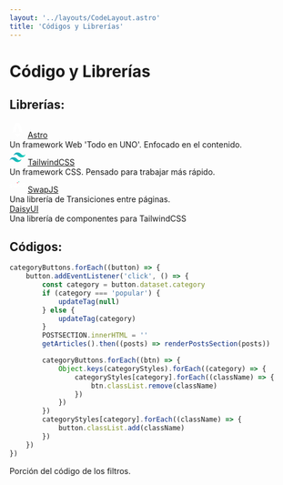```yaml
---
layout: '../layouts/CodeLayout.astro'
title: 'Códigos y Librerías'
---
```


# Código y Librerías

## Librerías:

<div class='btn'>
    <svg width='2em' height='2em' viewBox='0 0 1280 1280' fill='none' xmlns='http://www.w3.org/2000/svg'><path fill-rule='evenodd' clip-rule='evenodd' d='M815.039 94.644c9.719 12.065 14.675 28.346 24.587 60.909l216.544 711.349c-80.063-41.534-167.098-71.489-258.889-87.65L656.29 302.798a18.351 18.351 0 0 0-35.21.055L481.795 779.011c-92.216 16.089-179.649 46.098-260.054 87.782l217.606-711.405h.001c9.943-32.506 14.914-48.759 24.634-60.803A79.994 79.994 0 0 1 496.4 70.6c14.36-5.772 31.356-5.772 65.349-5.772h155.425c34.038 0 51.056 0 65.429 5.784a79.997 79.997 0 0 1 32.436 24.032ZM840.951 900.754c-35.698 30.525-106.949 51.343-189.022 51.343-100.732 0-185.162-31.36-207.566-73.536-8.009 24.171-9.805 51.835-9.805 69.507 0 0-5.277 86.772 55.078 147.132 0-31.34 25.406-56.74 56.745-56.74 53.716 0 53.655 46.86 53.606 84.88l-.003 3.39c0 57.71 35.271 107.18 85.432 128.04-7.492-15.41-11.695-32.72-11.695-51 0-55.04 32.313-75.54 69.867-99.36 29.881-18.95 63.08-40 85.96-82.24 11.938-22.04 18.717-47.277 18.717-74.102 0-16.495-2.563-32.392-7.314-47.314Z' fill='#fff'/></svg>
    <a href='https://astro.build/' target='_blank' class=''><span class=''>Astro</span></a>
</div>
<label class='label'>
    <span class='label-text-alt'>Un framework Web 'Todo en UNO'. Enfocado en el contenido.</span>
</label>

<div class='btn'>
    <svg viewBox='0 0 256 154' aria-label='Tailwind CSS' class='h-8 w-8 sm:h-10 sm:w-10 lg:h-12 lg:w-12 transition saturate-50 hover:saturate-100' width='2em' height='2em' astro-icon='logos:tailwindcss-icon'><defs><linearGradient id='astroicon:logos:tailwindcss-icona' x1='-2.778%' x2='100%' y1='32%' y2='67.556%'><stop offset='0%' stop-color='#2298BD'></stop><stop offset='100%' stop-color='#0ED7B5'></stop></linearGradient></defs><path fill='url(#astroicon:logos:tailwindcss-icona)' d='M128 0C93.867 0 72.533 17.067 64 51.2 76.8 34.133 91.733 27.733 108.8 32c9.737 2.434 16.697 9.499 24.401 17.318C145.751 62.057 160.275 76.8 192 76.8c34.133 0 55.467-17.067 64-51.2-12.8 17.067-27.733 23.467-44.8 19.2-9.737-2.434-16.697-9.499-24.401-17.318C174.249 14.743 159.725 0 128 0zM64 76.8C29.867 76.8 8.533 93.867 0 128c12.8-17.067 27.733-23.467 44.8-19.2 9.737 2.434 16.697 9.499 24.401 17.318C81.751 138.857 96.275 153.6 128 153.6c34.133 0 55.467-17.067 64-51.2-12.8 17.067-27.733 23.467-44.8 19.2-9.737-2.434-16.697-9.499-24.401-17.318C110.249 91.543 95.725 76.8 64 76.8z'></path></svg>
    <a href='https://tailwindcss.com/' target='_blank' class=''><span class=''>TailwindCSS</span></a>
</div>
<label class='label'>
    <span class='label-text-alt'>Un framework CSS. Pensado para trabajar más rápido.</span>
</label>

<div class='btn'>
    <svg xmlns="http://www.w3.org/2000/svg" width="2em" height="2em" viewBox="0 0 997 430"><g fill="none"><path fill="#FFF" d="M62 355.5C67 371 81 378 99.49 376c19-2 31.5-10.83 31.5-25.33 0-10-7-14.26-22.5-16.62l-45-5.25c-34-4.4-58-19.37-58-56.87 0-43.5 39-76.62 89-81.9 56.5-6 87.5 17.75 95 59l-59 6.24c-4-12.08-14.5-20.47-35-18.31-15 1.59-29.5 10.12-29.5 24.12 0 9 6 13.37 20 15.39l46 5.64c39 5.38 59.5 24.71 59.5 58.71 0 45.5-39.5 76.67-91.5 82.17-54.5 5.76-93-16.18-99.5-61L62 355.5zm776.22 66.99-62 6.55V123l62-6.55V135c10-13.06 32-26.88 56-29.42 65-6.87 102 43.23 102 106.23 0 63-37 120.4-102 127.27-24 2.54-46-6.64-56-17.58v100.99zm0-157.5c7.5 14.71 24 23.46 42 21.56 33.5-3.54 53.5-32.65 53.5-68.15 0-36-20-60.89-53.5-57.35-18.5 2-34.5 14.65-42 30.44v73.5zM470.31 155.36V284c0 15.38-3.1 27.18-9.22 35.07-5.61 7.25-13.89 11.36-25.29 12.56-11.4 1.2-19.68-1.15-25.29-7.22-6.12-6.6-9.22-17.74-9.22-33.12V162.65L341 169v128.67c0 15.38-3.1 27.17-9.21 35.06-5.62 7.25-13.89 11.36-25.3 12.57-11.41 1.21-19.67-1.16-25.29-7.22-6.11-6.6-9.21-17.74-9.21-33.12V176.32l-60.35 6.38v133c0 29.85 9.11 53.47 26.34 68.3 16.55 14.24 40.24 20.19 68.51 17.2 26.25-2.77 48.5-12.36 64.75-27.79 16.28 12 38.48 16.89 64.61 14.12 28.4-3 52.14-14 68.64-31.7 17.15-18.42 26.21-44 26.21-73.84V149l-60.39 6.36zm180.56 209.49c33.15-3.5 55.72-14.34 72.27-32.08 17.23-18.47 26.34-44 26.34-73.86v-133l-60.35 6.37v128.6c0 15.38-3.1 27.18-9.21 35.07-5.62 7.25-13.5 12.58-29 14.23-15.5 1.65-23.44-2-29.06-8.09-6.11-6.6-9.21-17.75-9.21-33.12V140.33l-60.35 6.37v133c0 29.86 9.11 53.47 26.34 68.31 16.5 14.28 39.07 20.34 72.23 16.84z"/><path fill="#FE5B6A" d="M531.09 95.11c0 17.86-15.11 32.51-33.42 32.51-17.924-.071-32.434-14.586-32.5-32.51 0-18.76 14.65-33.41 32.5-33.41a33.31 33.31 0 0 1 33.42 33.41Z"/><path fill="#60DDCD" d="M615.38 33.46c0 17.86-15.1 32.51-33.41 32.51-17.926-.066-32.44-14.584-32.5-32.51 0-18.76 14.64-33.41 32.5-33.41a33.3 33.3 0 0 1 33.41 33.41Z"/></g></svg>
    <a href='https://swup.js.org/' target='_blank' class=''><span class=''>SwapJS</span></a>
</div>
<label class='label'>
    <span class='label-text-alt'>Una librería de Transiciones entre páginas.</span>
</label>

<div class='btn'>
    <a href='' target='_blank' class=''><span class=''>DaisyUI</span></a>
</div>
<label class='label'>
    <span class='label-text-alt'>Una librería de componentes para TailwindCSS</span>
</label>

<div class='divider'></div>

## Códigos:

<div class='mockup-window border bg-base-200 mt-10 text-sm'>

~~~ js
categoryButtons.forEach((button) => {
	button.addEventListener('click', () => {
		const category = button.dataset.category
		if (category === 'popular') {
			updateTag(null)
		} else {
			updateTag(category)
		}
		POSTSECTION.innerHTML = ''
		getArticles().then((posts) => renderPostsSection(posts))

		categoryButtons.forEach((btn) => {
			Object.keys(categoryStyles).forEach((category) => {
				categoryStyles[category].forEach((className) => {
					btn.classList.remove(className)
				})
			})
		})
		categoryStyles[category].forEach((className) => {
			button.classList.add(className)
		})
	})
})
~~~

</div>
<label class='label'>
    <span class='label-text-alt'>Porción del código de los filtros.</span>
</label>
